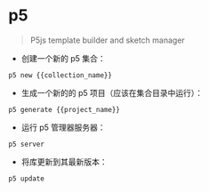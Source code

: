 # p5

> P5js template builder and sketch manager

- 创建一个新的 p5 集合：

`p5 new {{collection_name}}`

- 生成一个新的的 p5 项目（应该在集合目录中运行）：

`p5 generate {{project_name}}`

- 运行 p5 管理器服务器：

`p5 server`

- 将库更新到其最新版本：

`p5 update`

[#]: contributors: ([王興與·區塊鏈·Linux中國]，[󠀀])